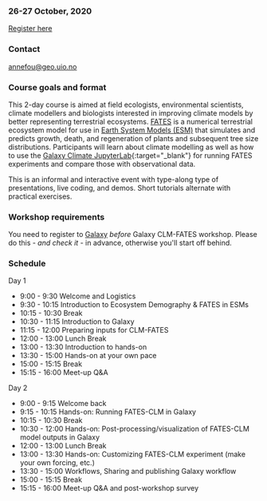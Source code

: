 

### 26-27 October, 2020

<a class="btn btn-success" href="https://nettskjema.no/a/165669" data-mode="1" target="_blank">Register here</a>

### Contact

annefou@geo.uio.no


### Course goals and format

This 2-day course is aimed at field ecologists, environmental scientists, climate modellers and biologists interested in improving climate models by better representing terrestrial ecosystems. [FATES](https://fates-docs.readthedocs.io/) is a numerical terrestrial ecosystem model for use in [Earth System Models (ESM)](https://soccom.princeton.edu/content/what-earth-system-model-esm) that simulates and predicts growth, death, and regeneration of plants and subsequent tree size distributions. Participants will learn about climate modelling as well as how to use the [Galaxy Climate JupyterLab](https://live.usegalaxy.eu/?tool_id=interactive_tool_climate_notebook){:target="_blank"} for running FATES experiments and compare those with observational data.

This is an informal and interactive event with type-along type
of presentations, live coding, and demos. Short tutorials alternate
with practical exercises.



### Workshop requirements

You need to register to [Galaxy](https://climate.usegalaxy.eu/)  *before* Galaxy CLM-FATES workshop.
Please do this - *and check it* - in advance, otherwise you'll start off
behind.

### Schedule

Day 1

- 9:00 - 9:30 Welcome and Logistics
- 9:30 - 10:15 Introduction to Ecosystem Demography & FATES in ESMs
- 10:15 - 10:30 Break
- 10:30 - 11:15 Introduction to Galaxy
- 11:15 - 12:00 Preparing inputs for CLM-FATES 
- 12:00 - 13:00 Lunch Break
- 13:00 - 13:30 Introduction to hands-on 
- 13:30 - 15:00 Hands-on at your own pace
- 15:00 - 15:15 Break
- 15:15 - 16:00 Meet-up Q&A
  
Day 2
- 9:00 - 9:15 Welcome back
- 9:15 - 10:15 Hands-on: Running FATES-CLM in Galaxy
- 10:15 - 10:30 Break
- 10:30 - 12:00 Hands-on: Post-processing/visualization of FATES-CLM model outputs in Galaxy
- 12:00 - 13:00 Lunch Break
- 13:00 - 13:30 Hands-on: Customizing FATES-CLM experiment (make your own forcing, etc.)
- 13:30 - 15:00 Workflows, Sharing and publishing Galaxy workflow
- 15:00 - 15:15 Break
- 15:15 - 16:00 Meet-up Q&A and post-workshop survey

